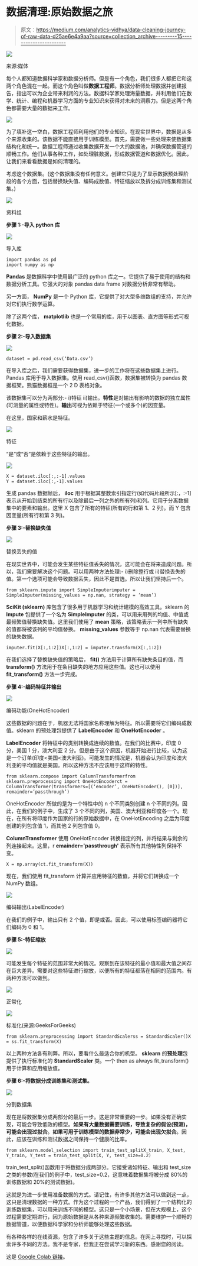 # 数据清理:原始数据之旅

> 原文：<https://medium.com/analytics-vidhya/data-cleaning-journey-of-raw-data-d25ae6e4a9aa?source=collection_archive---------15----------------------->

![](img/b64cf698bc6a607c6818366c6e13f97e.png)

来源:媒体

每个人都知道数据科学家和数据分析师。但是有一个角色，我们很多人都把它和这两个角色混在一起。而这个角色叫做**数据工程师**。数据分析师处理数据并创建报告，指出可以为企业带来利润的方法。数据科学家处理海量数据，并利用他们在数学、统计、编程和机器学习方面的专业知识来获得对未来的洞察力。但是这两个角色都需要大量的数据来工作。

![](img/b5d1967f29a07474029b840e0becd722.png)

为了填补这一空白，数据工程师利用他们的专业知识。在现实世界中，数据是从多个来源收集的。该数据不能直接用于训练模型。首先，需要做一些处理来使数据集结构化和统一。数据工程师通过收集数据开发一个大的数据池，并确保数据管道的顺畅工作。他们从事各种工作，如处理脏数据，形成数据管道和数据优化。因此，让我们来看看数据是如何清理的。

考虑这个数据集。(这个数据集没有任何意义。创建它只是为了显示数据预处理阶段的各个方面，包括替换缺失值、编码成数值、特征缩放以及拆分成训练集和测试集。)

![](img/2600614d89a07745bb21b64e7e0f3177.png)

资料组

**步骤 1:-导入 python 库**

![](img/7a8f736c50932ef19f3eb29837b7199f.png)

导入库

```
import pandas as pd
import numpy as np
```

**Pandas** 是数据科学中使用最广泛的 python 库之一。它提供了易于使用的结构和数据分析工具。它强大的对象 pandas data frame 对数据分析非常有帮助。

另一方面， **NumPy** 是一个 Python 库，它提供了对大型多维数组的支持，并允许对它们执行数学运算。

除了这两个库， **matplotlib** 也是一个常用的库，用于以图表、直方图等形式可视化数据。

**步骤 2:-导入数据集**

![](img/501bf8538838ba5bb4055e2b52027f22.png)

```
dataset = pd.read_csv(‘Data.csv’)
```

在导入库之后，我们需要获得数据集，进一步的工作将在这些数据集上进行。Pandas 库用于导入数据集。使用 read_csv()函数，数据集被转换为 pandas 数据框架。熊猫数据框是一个 2 D 表格对象。

该数据集可以分为两部分:- i)特征 ii)输出。**特性**是对输出有影响的数据的独立属性(可测量的属性或特性)。**输出**可视为依赖于特征(一个或多个)的因变量。

在这里，国家和薪水是特征。

![](img/a66b02746253f6a225018ca6b1abfb4b.png)

特征

“是”或“否”是依赖于这些特征的输出。

![](img/8008054c3fefabdb9e1676dfbdc0742d.png)

```
X = dataset.iloc[:,:-1].values
Y = dataset.iloc[:,-1].values
```

生成 pandas 数据帧后， **iloc** 用于根据其整数索引指定行(如代码片段所示[:，:-1]表示从开始到结束的所有行以及除最后一列之外的所有列)和列。它用于分离数据集中的要素和输出。这里 X 包含了所有的特征(所有的行和第 1、2 列)。而 Y 包含因变量(所有行和第 3 列)。

**步骤 3:-替换缺失值**

![](img/f8f24c5303f0ac5f7c5bb842cc23e868.png)

替换丢失的值

在现实世界中，可能会发生某些特征值丢失的情况，这可能会在将来造成问题。所以，我们需要解决这个问题。可以用两种方法处理:- i)删除整行或 ii)替换丢失的值。第一个选项可能会导致数据丢失，因此不是首选。所以让我们坚持后一个。

```
from sklearn.impute import SimpleImputerimputer = SimpleImputer(missing_values = np.nan, strategy = ‘mean’)
```

**SciKit (sklearn)** 库包含了很多用于机器学习和统计建模的高效工具。sklearn 的 **Impute** 包提供了一个名为 **SimpleImputer** 的类，可以用来用列的均值、中值或最频繁值替换缺失值。这里我们使用了 **mean** 策略，该策略表示一列中所有缺失的值都将被该列的平均值替换。 **missing_values** 参数等于 np.nan 代表需要替换的缺失数据。

```
imputer.fit(X[:,1:2])X[:,1:2] = imputer.transform(X[:,1:2])
```

在我们选择了替换缺失值的策略后， **fit()** 方法用于计算所有缺失条目的值，而 **transform()** 方法用于在条目缺失的地方应用这些值。这也可以使用 **fit_transform()** 方法一步完成。

**步骤 4:-编码特征并输出**

![](img/04ce27ec33ae28dd4cb238d0c54c343b.png)

编码功能(OneHotEncoder)

这些数据的问题在于，机器无法将国家名称理解为特征。所以需要将它们编码成数值。sklearn 的预处理包提供了 **LabelEncoder** 和 **OneHotEncoder** 。

**LabelEncoder** 将特征中的类别转换成连续的数值。在我们的比赛中，印度 0 分，美国 1 分，澳大利亚 2 分。但是由于这个原因，机器开始进行比较，认为这是一个订单(印度<美国<澳大利亚)。可能发生的情况是，机器会认为印度和澳大利亚的平均值就是美国。所以这种方法不应该用于这样的特性。

```
from sklearn.compose import ColumnTransformerfrom sklearn.preprocessing import OneHotEncoderct = ColumnTransformer(transformers=[(‘encoder’, OneHotEncoder(), [0])], remainder=’passthrough’)
```

OneHotEncoder 所做的是为一个特性中的 n 个不同类别创建 n 个不同的列。因此，在我们的例子中，生成了 3 个不同的列，美国、澳大利亚和印度各一个。现在，在所有将印度作为国家的行的原始数据中，在 OneHotEncoding 之后为印度创建的列包含值 1，而其他 2 列包含值 0。

**ColumnTransformer** 使用 OneHotEncoder 转换指定的列，并将结果与剩余的列连接起来。这里，r **emainder='passthrough'** 表示所有其他特性列保持不变。

```
X = np.array(ct.fit_transform(X))
```

现在，我们使用 fit_transform 计算并应用特征的数值，并将它们转换成一个 NumPy 数组。

![](img/05a445052ccf6cb0a7409380a43204da.png)

编码输出(LabelEncoder)

在我们的例子中，输出只有 2 个值，即是或否。因此，可以使用标签编码器将它们编码为 0 和 1。

**步骤 5:-特征缩放**

![](img/17de7d56bafa444feb886362ab947717.png)

可能发生每个特征的范围非常大的情况。观察到在该特征的最小值和最大值之间存在巨大差异。需要对这些特征进行缩放，以便所有的特征都落在相同的范围内。有两种方法可以做到。

![](img/25b87451eae64c0351c6fac459261f99.png)

正常化

![](img/715643d53b91b7dc40646edb773818ac.png)

标准化(来源:GeeksForGeeks)

```
from sklearn.preprocessing import StandardScalerss = StandardScaler()X = ss.fit_transform(X)
```

以上两种方法各有利弊。所以，要看什么最适合你的机型。 **sklearn** 的**预处理**包提供了执行标准化的 **StandardScaler** 类。一个 then as always fit_transform()用于计算和应用缩放值。

**步骤 6:-将数据分成训练集和测试集。**

![](img/7b8232359e29cfaf983ef5ee705c1e64.png)

分割数据集

现在是将数据集分成两部分的最后一步。这是非常重要的一步。如果没有正确实现，可能会导致低效的模型。**如果有大量数据需要训练，导致复杂的假设(预测)，可能会出现过拟合**。**如果可用于训练模型的数据非常少，可能会出现欠拟合**。因此，应该在训练和测试数据之间保持一个健康的比率。

```
from sklearn.model_selection import train_test_splitX_train, X_test, Y_train, Y_test = train_test_split(X, Y, test_size=0.2)
```

train_test_split()函数用于将数据分成两部分。它接受诸如特征、输出和 test_size 之类的参数(在我们的例子中，test_size=0.2，这意味着数据集将被分成 80%的训练数据和 20%的测试数据)。

这就是为进一步使用准备数据的方式。请记住，有许多其他方法可以做到这一点，这只是清理数据的一种方式。作为这个过程的一个产品，我们得到了一个结构化的训练数据集，可以用来训练不同的模型。这只是一个小场景，但在大规模上，这个过程需要定期进行，因为原始数据是从各种来源频繁收集的。需要维护一个顺畅的数据管道，以便数据科学家和分析师能够处理这些数据。

有各种各样的在线资源，包含了许多关于这些主题的信息。在网上寻找时，可以探索许多不同的方法。我不是专家，但我正在尝试学习新的东西。感谢您的阅读。

这是 [Google Colab 链接](https://colab.research.google.com/drive/1p3v5JfAlT0Pb94k-VeyD7n495YvgtiNs)。